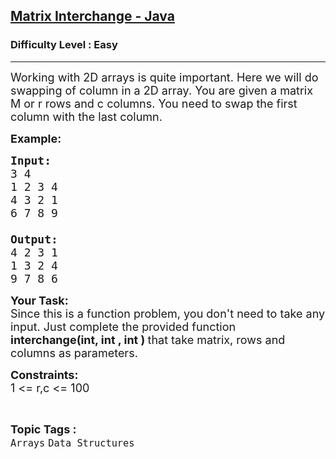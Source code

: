 <h2><a href="https://practice.geeksforgeeks.org/problems/matrix-interchange-java/1">Matrix Interchange - Java</a></h2><h3>Difficulty Level : Easy</h3><hr><div class="problems_problem_content__Xm_eO"><p><span style="font-size:18px">Working with 2D arrays is quite important. Here we will do swapping of column in a 2D array. You are given a matrix M or r rows and c columns. You need to swap the first column with the last column.</span></p>

<p><strong><span style="font-size:18px">Example:</span></strong></p>

<pre><span style="font-size:18px"><strong>Input:</strong>
3 4
1 2 3 4
4 3 2 1
6 7 8 9

<strong>Output:</strong>
4 2 3 1
1 3 2 4
9 7 8 6</span></pre>

<p><span style="font-size:18px"><strong>Your Task:</strong><br>
Since this is a function problem, you don't need to take any input. Just complete the provided function <strong>interchange(int, int , int ) </strong>that take matrix, rows and columns as parameters.</span></p>

<p><span style="font-size:18px"><strong>Constraints:</strong><br>
1 &lt;= r,c &lt;= 100</span></p>
</div><br><p><span style=font-size:18px><strong>Topic Tags : </strong><br><code>Arrays</code>&nbsp;<code>Data Structures</code>&nbsp;
